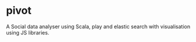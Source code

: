 pivot
=====

A Social data analyser using Scala, play and elastic search with visualisation using JS libraries.
